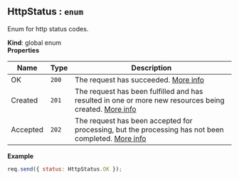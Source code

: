 <a name="HttpStatus"></a>

## HttpStatus : <code>enum</code>
Enum for http status codes.

**Kind**: global enum  
**Properties**

| Name | Type | Description |
| --- | --- | --- |
| OK | <code>200</code> | The request has succeeded. [More info](https://tools.ietf.org/html/rfc7231#section-6.3.1) |
| Created | <code>201</code> | The request has been fulfilled and has resulted   in one or more new resources being created. [More info](https://tools.ietf.org/html/rfc7231#section-6.3.2) |
| Accepted | <code>202</code> | The request has been accepted for processing,   but the processing has not been completed. [More info](https://tools.ietf.org/html/rfc7231#section-6.3.3) |

**Example**  
```js
req.send({ status: HttpStatus.OK });
```
